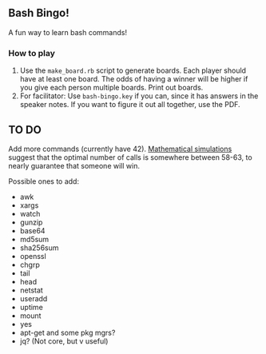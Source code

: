## Bash Bingo!

A fun way to learn bash commands!

### How to play

1. Use the `make_board.rb` script to generate boards. Each player should have at
   least one board. The odds of having a winner will be higher if you give each
   person multiple boards. Print out boards.
1. For facilitator: Use `bash-bingo.key` if you can, since it has answers in the
   speaker notes. If you want to figure it out all together, use the PDF.

## TO DO

Add more commands (currently have 42). [Mathematical simulations](https://math.stackexchange.com/questions/281173/expected-number-of-calls-for-bingo-win)
suggest that the optimal number of calls is somewhere between 58-63, to nearly
guarantee that someone will win.

Possible ones to add:

* awk
* xargs
* watch
* gunzip
* base64
* md5sum
* sha256sum
* openssl
* chgrp
* tail
* head
* netstat
* useradd
* uptime
* mount
* yes
* apt-get and some pkg mgrs?
* jq? (Not core, but v useful)
